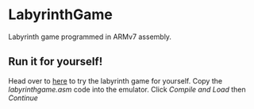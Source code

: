 # LabyrinthGame

Labyrinth game programmed in ARMv7 assembly.

## Run it for yourself!
Head over to [here](https://ecse324.ece.mcgill.ca/simulator/?sys=arm-de1soc) to try the labyrinth game for yourself.
Copy the *labyrinthgame.asm* code into the emulator. Click *Compile and Load* then *Continue*

